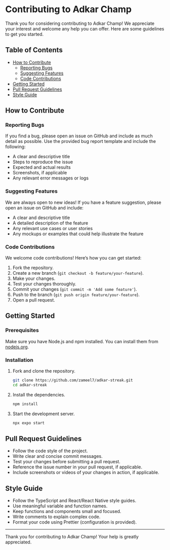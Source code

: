 # Contributing to Adkar Champ

Thank you for considering contributing to Adkar Champ! We appreciate your interest and welcome any help you can offer. Here are some guidelines to get you started.

## Table of Contents

- [How to Contribute](#how-to-contribute)
  - [Reporting Bugs](#reporting-bugs)
  - [Suggesting Features](#suggesting-features)
  - [Code Contributions](#code-contributions)
- [Getting Started](#getting-started)
- [Pull Request Guidelines](#pull-request-guidelines)
- [Style Guide](#style-guide)

## How to Contribute

### Reporting Bugs

If you find a bug, please open an issue on GitHub and include as much detail as possible. Use the provided bug report template and include the following:

- A clear and descriptive title
- Steps to reproduce the issue
- Expected and actual results
- Screenshots, if applicable
- Any relevant error messages or logs

### Suggesting Features

We are always open to new ideas! If you have a feature suggestion, please open an issue on GitHub and include:

- A clear and descriptive title
- A detailed description of the feature
- Any relevant use cases or user stories
- Any mockups or examples that could help illustrate the feature

### Code Contributions

We welcome code contributions! Here’s how you can get started:

1. Fork the repository.
2. Create a new branch (`git checkout -b feature/your-feature`).
3. Make your changes.
4. Test your changes thoroughly.
5. Commit your changes (`git commit -m 'Add some feature'`).
6. Push to the branch (`git push origin feature/your-feature`).
7. Open a pull request.

## Getting Started

### Prerequisites

Make sure you have Node.js and npm installed. You can install them from [nodejs.org](https://nodejs.org).

### Installation

1. Fork and clone the repository.
    ```bash
    git clone https://github.com/zameel7/adkar-streak.git
    cd adkar-streak
    ```
2. Install the dependencies.
    ```bash
    npm install
    ```
3. Start the development server.
    ```bash
    npx expo start
    ```

## Pull Request Guidelines

- Follow the code style of the project.
- Write clear and concise commit messages.
- Test your changes before submitting a pull request.
- Reference the issue number in your pull request, if applicable.
- Include screenshots or videos of your changes in action, if applicable.

## Style Guide

- Follow the TypeScript and React/React Native style guides.
- Use meaningful variable and function names.
- Keep functions and components small and focused.
- Write comments to explain complex code.
- Format your code using Prettier (configuration is provided).

---

Thank you for contributing to Adkar Champ! Your help is greatly appreciated.